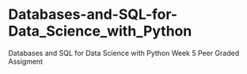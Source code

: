 # Databases-and-SQL-for-Data_Science_with_Python
Databases and SQL for Data Science with Python Week 5 Peer Graded Assigment
